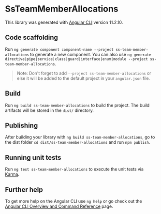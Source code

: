 # SsTeamMemberAllocations

This library was generated with [Angular CLI](https://github.com/angular/angular-cli) version 11.2.10.

## Code scaffolding

Run `ng generate component component-name --project ss-team-member-allocations` to generate a new component. You can also use `ng generate directive|pipe|service|class|guard|interface|enum|module --project ss-team-member-allocations`.
> Note: Don't forget to add `--project ss-team-member-allocations` or else it will be added to the default project in your `angular.json` file. 

## Build

Run `ng build ss-team-member-allocations` to build the project. The build artifacts will be stored in the `dist/` directory.

## Publishing

After building your library with `ng build ss-team-member-allocations`, go to the dist folder `cd dist/ss-team-member-allocations` and run `npm publish`.

## Running unit tests

Run `ng test ss-team-member-allocations` to execute the unit tests via [Karma](https://karma-runner.github.io).

## Further help

To get more help on the Angular CLI use `ng help` or go check out the [Angular CLI Overview and Command Reference](https://angular.io/cli) page.
